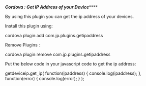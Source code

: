 *************Cordova : Get IP Address of your Device*****************

By using this plugin you can get the ip address of your devices.


Install this plugin using:

cordova plugin add com.jp.plugins.getipaddress



Remove Plugins :

cordova plugin remove com.jp.plugins.getipaddress



Put the below code in your javascript code to get the ip address: 

getdeviceip.get_ip(
	function(ipaddress)
	{
            console.log(ipaddress);
        }, 
	function(error)
	{
            console.log(error);
        }
    );